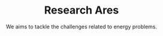 ---
# A section created with the Portfolio widget.
# This section displays content from `content/project/`.
# See https://wowchemy.com/docs/widget/portfolio/
widget: portfolio

# This file represents a page section.
headless: true

# Order that this section appears on the page.
weight: 10

title: 'Research Ares'
subtitle: 'We aims to tackle the challenges related to energy problems.'

content:
  # Page type to display. E.g. project.
  page_type: research
  # Default filter index (e.g. 0 corresponds to the first `filter_button` instance below).
  filter_default: 0

  # Filter toolbar (optional).
  # Add or remove as many filters (`filter_button` instances) as you like.
  # To show all items, set `tag` to "*".
  # To filter by a specific tag, set `tag` to an existing tag name.
  # To remove the toolbar, delete the entire `filter_button` block.
  filter_button:
    - name: All
      tag: '*'
    - name: Advanced Li-ion 
      tag: ALB
    - name: Multivalent Batteries
      tag: MV
    - name: Data-driven Discovery Materials
      tag: NVL
  design:
    # Choose how many columns the section has. Valid values: '1' or '2'.
    columns: '2'
    # Choose a listing view
    view: 2
    # For Showcase view, flip alternate rows?
    flip_alt_rows: false
design:
  columns: '2'
  view: masonry
  flip_alt_rows: true
  background: {}
  spacing: {padding: [0, 0, 0, 0]}
---